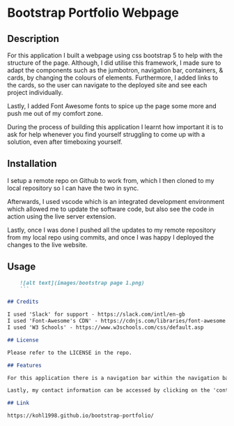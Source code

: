 # Bootstrap Portfolio Webpage

## Description

For this application I built a webpage using css bootstrap 5 to help with the structure of the page. Although, I did utilise this framework, I made sure to adapt the components such as the jumbotron, navigation bar, containers, & cards, by changing the colours of elements. Furthermore, I added links to the cards, so the user can navigate to the deployed site and see each project individually. 

Lastly, I added Font Awesome fonts to spice up the page some more and push me out of my comfort zone. 

During the process of building this application I learnt how important it is to ask for help whenever you find yourself struggling to come up with a solution, even after timeboxing yourself. 

## Installation

I setup a remote repo on Github to work from, which I then cloned to my local repository so I can have the two in sync. 

Afterwards, I used vscode which is an integrated development environment which allowed me to update the software code, but also see the code in action using the live server extension. 

Lastly, once I was done I pushed all the updates to my remote repository from my local repo using commits, and once I was happy I deployed the changes to the live website.

## Usage

```md
    ![alt text](images/bootstrap page 1.png)
    ```

## Credits

I used 'Slack' for support - https://slack.com/intl/en-gb
I used 'Font-Awesome's CDN' - https://cdnjs.com/libraries/font-awesome
I used 'W3 Schools' - https://www.w3schools.com/css/default.asp

## License

Please refer to the LICENSE in the repo.

## Features

For this application there is a navigation bar within the navigation bar, which you can access by clicking on any of the links to jump straight to the section of choice, which includes interactive features such as the color changing to red when user hovers over link. Also, there is the option to scroll down the page using the scroller. 

Lastly, my contact information can be accessed by clicking on the 'contact me' link in the header navigation. 

## Link

https://kohl1998.github.io/bootstrap-portfolio/
